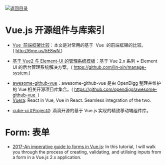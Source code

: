 [![返回目录](https://parg.co/UGo)](https://parg.co/b4z) 


# Vue.js 开源组件与库索引

* [Vue  前端框架比较](http://6me.us/5E8wN)：本文是对常用的基于  Vue  的前端框架的比较。( http://6me.us/5E8wN )

* [基于 Vue2 与 Element-UI 的管理系统模板](https://github.com/lin-xin/manage-system)：基于 Vue 2.x 系列 + Element UI 的后台管理系统解决方案。( https://github.com/lin-xin/manage-system )

- [awesome-github-vue](https://github.com/opendigg/awesome-github-vue)：awesome-github-vue 是由 OpenDigg 整理并维护的 Vue 相关开源项目库集合。( https://github.com/opendigg/awesome-github-vue  )
- [Vuera](https://parg.co/UmA): React in Vue, Vue in React. Seamless integration of the two.

* [cube-ui #Project#](https://didi.github.io/cube-ui/#/zh-CN): 滴滴开源的基于 Vue.js 实现的精致移动端组件库。

# Form: 表单

* [2017-An imperative guide to forms in Vue.js](https://parg.co/UGT): In this tutorial, I will walk you through the process of creating, validating, and utilising inputs from a form in a Vue.js 2.x application.
